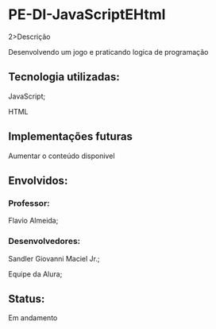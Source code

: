 # PE-DI-JavaScriptEHtml
2>Descrição</H2>
<p>Desenvolvendo um jogo e praticando logica de programação </p>

<H2>Tecnologia utilizadas:</H2>
<p>JavaScript;</p>
<p>HTML</p>

<H2>Implementações futuras</H2
<p>Aumentar o conteúdo disponivel</p>

<H2>Envolvidos:</H2>
<H3>Professor:</H3>
<p>Flavio Almeida;</p>

<H3>Desenvolvedores:</H3>
<p>Sandler Giovanni Maciel Jr.;</p>
<p>Equipe da Alura;</p>

<H2>Status:</H2>
<p>Em andamento</p>
